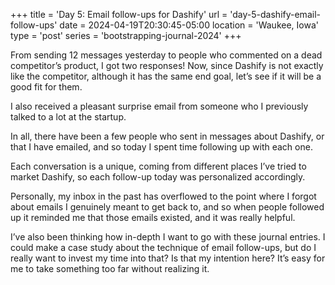 +++
title = 'Day 5: Email follow-ups for Dashify'
url = 'day-5-dashify-email-follow-ups'
date = 2024-04-19T20:30:45-05:00
location = 'Waukee, Iowa'
type = 'post'
series = 'bootstrapping-journal-2024'
+++

From sending 12 messages yesterday to people who commented on a dead competitor’s product, I got two responses! Now, since Dashify is not exactly like the competitor, although it has the same end goal, let’s see if it will be a good fit for them.

I also received a pleasant surprise email from someone who I previously talked to a lot at the startup.

In all, there have been a few people who sent in messages about Dashify, or that I have emailed, and so today I spent time following up with each one.

Each conversation is a unique, coming from different places I’ve tried to market Dashify, so each follow-up today was personalized accordingly.

Personally, my inbox in the past has overflowed to the point where I forgot about emails I genuinely meant to get back to, and so when people followed up it reminded me that those emails existed, and it was really helpful.

I’ve also been thinking how in-depth I want to go with these journal entries. I could make a case study about the technique of email follow-ups, but do I really want to invest my time into that? Is that my intention here? It’s easy for me to take something too far without realizing it.
